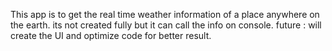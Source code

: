 This app is to get the real time weather information of a place anywhere on the earth.
its not created fully but it can call the info on console.
future : will create the UI and optimize code for better result.
